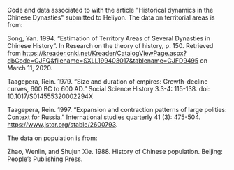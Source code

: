 Code and data associated to with the article "Historical dynamics in the Chinese Dynasties" submitted to Heliyon. The data on territorial areas is from:

Song, Yan. 1994. “Estimation of Territory Areas of Several Dynasties in Chinese History”. In Research on the theory of history, p. 150. Retrieved from https://kreader.cnki.net/Kreader/CatalogViewPage.aspx?dbCode=CJFQ&filename=SXLL199403017&tablename=CJFD9495 on March 11, 2020.

Taagepera, Rein. 1979. “Size and duration of empires: Growth-decline curves, 600 BC to 600 AD.” Social Science History 3.3-4: 115-138. doi: 10.1017/S014555320002294X

Taagepera, Rein. 1997. “Expansion and contraction patterns of large polities: Context for Russia.” International studies quarterly 41 (3): 475-504. https://www.jstor.org/stable/2600793.

The data on population is from:

Zhao, Wenlin, and Shujun Xie. 1988. History of Chinese population. Beijing: People’s Publishing Press.

